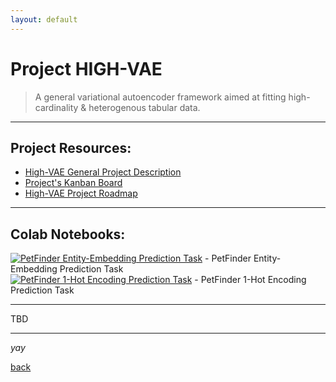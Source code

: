 ```yaml
---
layout: default
---
```


# Project HIGH-VAE

> A general variational autoencoder framework aimed at fitting high-cardinality & heterogenous tabular data.
  
  
  


* * *    


## Project Resources:

*   [High-VAE General Project Description](https://kod5kod.github.io/PhDev/pages/HighVAE_general.pdf)
*   [Project's Kanban Board](https://github.com/kod5kod/HighVAE/projects/1)
*   [High-VAE Project Roadmap](https://kod5kod.github.io/PhDev/pages/hv_roadmap.html)  

  
* * *  
      

## Colab Notebooks:

[![PetFinder Entity-Embedding Prediction Task](https://colab.research.google.com/assets/colab-badge.svg)](https://colab.research.google.com/github/kod5kod/HighVAE/blob/main/notebooks/PetFinderEE_20220508.ipynb) - PetFinder Entity-Embedding Prediction Task   
[![PetFinder 1-Hot Encoding Prediction Task](https://colab.research.google.com/assets/colab-badge.svg)](https://colab.research.google.com/github/kod5kod/HighVAE/blob/main/notebooks/PetFinderOH_20220508.ipynb) - PetFinder 1-Hot Encoding Prediction Task


* * *  

TBD

* * * 

_yay_

[back](../)

